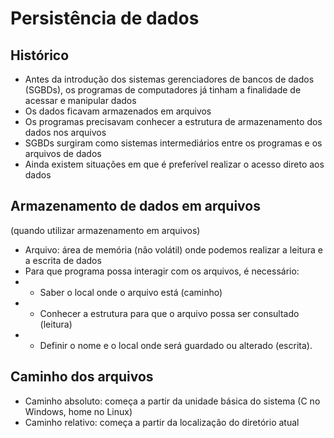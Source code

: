 # Persistência de dados

## Histórico
* Antes da introdução dos sistemas gerenciadores de bancos de dados (SGBDs), os programas de computadores já tinham a finalidade de acessar e manipular dados
* Os dados ficavam armazenados em arquivos
* Os programas precisavam conhecer a estrutura de armazenamento dos dados nos arquivos
* SGBDs surgiram como sistemas intermediários entre os programas e os arquivos de dados 
* Ainda existem situações em que é preferível realizar o acesso direto aos dados

## Armazenamento de dados em arquivos 
(quando utilizar armazenamento em arquivos)

* Arquivo: área de memória (não volátil) onde podemos realizar a leitura e a escrita de dados
* Para que programa possa interagir com os arquivos, é necessário:
* * Saber o local onde o arquivo está (caminho)
* * Conhecer a estrutura para que o arquivo possa ser consultado (leitura)
* * Definir o nome e o local onde será guardado ou alterado (escrita).

## Caminho dos arquivos
* Caminho absoluto: começa a partir da unidade básica do sistema (C no Windows, home no Linux)
* Caminho relativo: começa a partir da localização do diretório atual